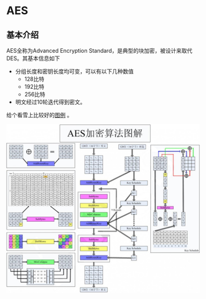 # AES

## 基本介绍

AES全称为Advanced Encryption Standard，是典型的块加密，被设计来取代DES。其基本信息如下

- 分组长度和密钥长度均可变，可以有以下几种数值
  - 128比特
  - 192比特
  - 256比特
- 明文经过10轮迭代得到密文。

给个看雪上比较好的[图例](http://bbs.pediy.com/thread-90722.htm) 。

![](/crypto/blockcipher/figure/aes_details.jpg)

